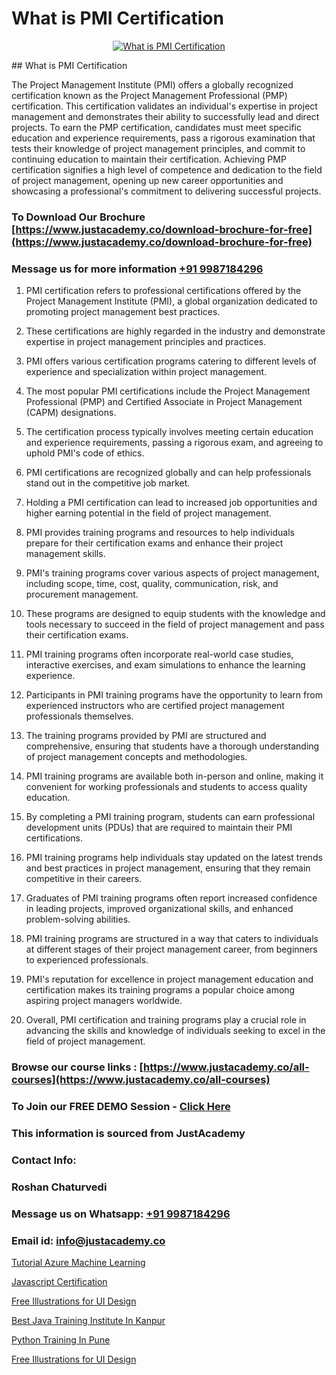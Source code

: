 # What is PMI Certification

<p align="center">
  <a href="https://justacademy.co/course-detail/pmp-certification-training">
    <img src="https://justacademy.co/storage2/course_image/1709713463_course_image.webp" alt="What is PMI Certification">
  </a>
</p>
## What is PMI Certification

The Project Management Institute (PMI) offers a globally recognized certification known as the Project Management Professional (PMP) certification. This certification validates an individual's expertise in project management and demonstrates their ability to successfully lead and direct projects. To earn the PMP certification, candidates must meet specific education and experience requirements, pass a rigorous examination that tests their knowledge of project management principles, and commit to continuing education to maintain their certification. Achieving PMP certification signifies a high level of competence and dedication to the field of project management, opening up new career opportunities and showcasing a professional's commitment to delivering successful projects.
### To Download Our Brochure [https://www.justacademy.co/download-brochure-for-free](https://www.justacademy.co/download-brochure-for-free)
### Message us for more information [+91 9987184296](https://api.whatsapp.com/send?phone=919987184296)
1) PMI certification refers to professional certifications offered by the Project Management Institute (PMI), a global organization dedicated to promoting project management best practices.

2) These certifications are highly regarded in the industry and demonstrate expertise in project management principles and practices.

3) PMI offers various certification programs catering to different levels of experience and specialization within project management.

4) The most popular PMI certifications include the Project Management Professional (PMP) and Certified Associate in Project Management (CAPM) designations.

5) The certification process typically involves meeting certain education and experience requirements, passing a rigorous exam, and agreeing to uphold PMI's code of ethics.

6) PMI certifications are recognized globally and can help professionals stand out in the competitive job market.

7) Holding a PMI certification can lead to increased job opportunities and higher earning potential in the field of project management.

8) PMI provides training programs and resources to help individuals prepare for their certification exams and enhance their project management skills.

9) PMI's training programs cover various aspects of project management, including scope, time, cost, quality, communication, risk, and procurement management.

10) These programs are designed to equip students with the knowledge and tools necessary to succeed in the field of project management and pass their certification exams.

11) PMI training programs often incorporate real-world case studies, interactive exercises, and exam simulations to enhance the learning experience.

12) Participants in PMI training programs have the opportunity to learn from experienced instructors who are certified project management professionals themselves.

13) The training programs provided by PMI are structured and comprehensive, ensuring that students have a thorough understanding of project management concepts and methodologies.

14) PMI training programs are available both in-person and online, making it convenient for working professionals and students to access quality education.

15) By completing a PMI training program, students can earn professional development units (PDUs) that are required to maintain their PMI certifications.

16) PMI training programs help individuals stay updated on the latest trends and best practices in project management, ensuring that they remain competitive in their careers.

17) Graduates of PMI training programs often report increased confidence in leading projects, improved organizational skills, and enhanced problem-solving abilities.

18) PMI training programs are structured in a way that caters to individuals at different stages of their project management career, from beginners to experienced professionals.

19) PMI's reputation for excellence in project management education and certification makes its training programs a popular choice among aspiring project managers worldwide.

20) Overall, PMI certification and training programs play a crucial role in advancing the skills and knowledge of individuals seeking to excel in the field of project management.

### Browse our course links : [https://www.justacademy.co/all-courses](https://www.justacademy.co/all-courses) 
### To Join our FREE DEMO Session - [Click Here](https://www.justacademy.co/register-for-course-demo)


### This information is sourced from JustAcademy
### Contact Info:
### Roshan Chaturvedi
### Message us on Whatsapp: [+91 9987184296](https://api.whatsapp.com/send?phone=919987184296)
### Email id: [info@justacademy.co](mailto:info@justacademy.co)
                
[Tutorial Azure Machine Learning](https://www.linkedin.com/pulse/tutorial-azure-machine-learning-justacademy-sunnyvale-6flwc?trackingId=0pP1qsVPG%2B7BCsHr95xO%2BQ%3D%3D&lipi=urn%3Ali%3Apage%3Ad_flagship3_company_admin%3BGORVFcjaQo64mY3NY1Wn%2Bw%3D%3D)

[Javascript Certification](https://www.linkedin.com/pulse/javascript-certification-justacademy-jaipur-16x3c?trackingId=zSE0Yhi3N53NhFB1WXdNjQ%3D%3D&lipi=urn%3Ali%3Apage%3Ad_flagship3_company_admin%3BAVJRhwTBSMSM%2FVRCHlBI2Q%3D%3D)

[Free Illustrations for UI Design](https://medium.com/@mahi3106/free-illustrations-for-ui-design-9cebdec325bd)

[Best Java Training Institute In Kanpur](https://medium.com/@kamblerajas684/best-java-training-institute-in-kanpur-b8ea6530db9c)

[Python Training In Pune](https://justacademyin.github.io/justacademy/python-training-in-pune)

[Free Illustrations for UI Design](https://justacademyin.github.io/justacademy/free-illustrations-for-ui-design)

